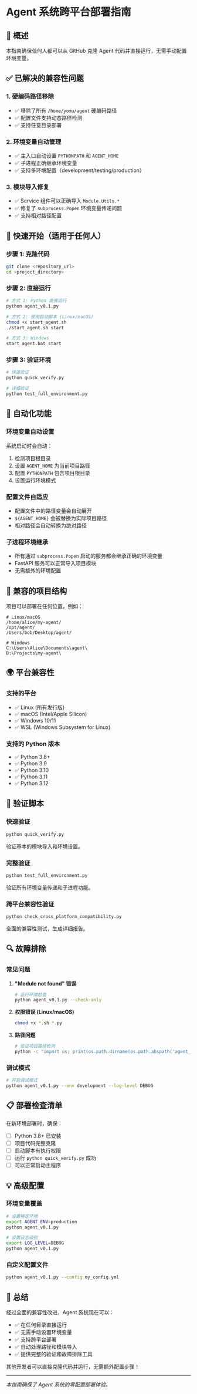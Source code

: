 # Agent 系统跨平台部署指南

## 🎯 概述

本指南确保任何人都可以从 GitHub 克隆 Agent 代码并直接运行，无需手动配置环境变量。

## ✅ 已解决的兼容性问题

### 1. **硬编码路径移除**
- ✅ 移除了所有 `/home/yomu/agent` 硬编码路径
- ✅ 配置文件支持动态路径检测
- ✅ 支持任意目录部署

### 2. **环境变量自动管理** 
- ✅ 主入口自动设置 `PYTHONPATH` 和 `AGENT_HOME`
- ✅ 子进程正确继承环境变量
- ✅ 支持多环境配置（development/testing/production）

### 3. **模块导入修复**
- ✅ Service 组件可以正确导入 `Module.Utils.*`
- ✅ 修复了 `subprocess.Popen` 环境变量传递问题
- ✅ 支持相对路径配置

## 🚀 快速开始（适用于任何人）

### 步骤 1: 克隆代码
```bash
git clone <repository_url>
cd <project_directory>
```

### 步骤 2: 直接运行
```bash
# 方式 1: Python 直接运行
python agent_v0.1.py

# 方式 2: 使用启动脚本 (Linux/macOS)
chmod +x start_agent.sh
./start_agent.sh start

# 方式 3: Windows
start_agent.bat start
```

### 步骤 3: 验证环境
```bash
# 快速验证
python quick_verify.py

# 详细验证
python test_full_environment.py
```

## 🔧 自动化功能

### 环境变量自动设置
系统启动时会自动：
1. 检测项目根目录
2. 设置 `AGENT_HOME` 为当前项目路径
3. 配置 `PYTHONPATH` 包含项目根目录
4. 设置运行环境模式

### 配置文件自适应
- 配置文件中的路径变量会自动展开
- `${AGENT_HOME}` 会被替换为实际项目路径
- 相对路径会自动转换为绝对路径

### 子进程环境继承
- 所有通过 `subprocess.Popen` 启动的服务都会继承正确的环境变量
- FastAPI 服务可以正常导入项目模块
- 无需额外的环境配置

## 📂 兼容的项目结构

项目可以部署在任何位置，例如：
```
# Linux/macOS
/home/alice/my-agent/
/opt/agent/
/Users/bob/Desktop/agent/

# Windows  
C:\Users\Alice\Documents\agent\
D:\Projects\my-agent\
```

## 🌍 平台兼容性

### 支持的平台
- ✅ Linux (所有发行版)
- ✅ macOS (Intel/Apple Silicon)
- ✅ Windows 10/11
- ✅ WSL (Windows Subsystem for Linux)

### 支持的 Python 版本
- ✅ Python 3.8+
- ✅ Python 3.9
- ✅ Python 3.10
- ✅ Python 3.11
- ✅ Python 3.12

## 🧪 验证脚本

### 快速验证
```bash
python quick_verify.py
```
验证基本的模块导入和环境设置。

### 完整验证
```bash
python test_full_environment.py
```
验证所有环境变量传递和子进程功能。

### 跨平台兼容性验证
```bash
python check_cross_platform_compatibility.py
```
全面的兼容性测试，生成详细报告。

## 🔍 故障排除

### 常见问题

1. **"Module not found" 错误**
   ```bash
   # 运行环境检查
   python agent_v0.1.py --check-only
   ```

2. **权限错误 (Linux/macOS)**
   ```bash
   chmod +x *.sh *.py
   ```

3. **路径问题**
   ```bash
   # 验证项目路径检测
   python -c "import os; print(os.path.dirname(os.path.abspath('agent_v0.1.py')))"
   ```

### 调试模式
```bash
# 开启调试模式
python agent_v0.1.py --env development --log-level DEBUG
```

## 📋 部署检查清单

在新环境部署时，确保：

- [ ] Python 3.8+ 已安装
- [ ] 项目代码完整克隆
- [ ] 启动脚本有执行权限
- [ ] 运行 `python quick_verify.py` 成功
- [ ] 可以正常启动主程序

## 💡 高级配置

### 环境变量覆盖
```bash
# 设置特定环境
export AGENT_ENV=production
python agent_v0.1.py

# 设置日志级别
export LOG_LEVEL=DEBUG
python agent_v0.1.py
```

### 自定义配置文件
```bash
python agent_v0.1.py --config my_config.yml
```

## 🎉 总结

经过全面的兼容性改进，Agent 系统现在可以：

- ✅ 在任何目录直接运行
- ✅ 无需手动设置环境变量
- ✅ 支持跨平台部署
- ✅ 自动处理路径和模块导入
- ✅ 提供完整的验证和故障排除工具

其他开发者可以直接克隆代码并运行，无需额外配置步骤！

---
*本指南确保了 Agent 系统的零配置部署体验。*
